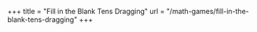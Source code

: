 +++
title = "Fill in the Blank Tens Dragging"
url = "/math-games/fill-in-the-blank-tens-dragging"
+++